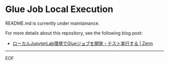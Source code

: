 # Glue Job Local Execution

README.md is currently under maintainance. 

For more details about this repository, see the following blog post: 

* [ローカルJupyterLab環境でGlueジョブを開発・テスト実行する | Zenn]()

---
EOF
